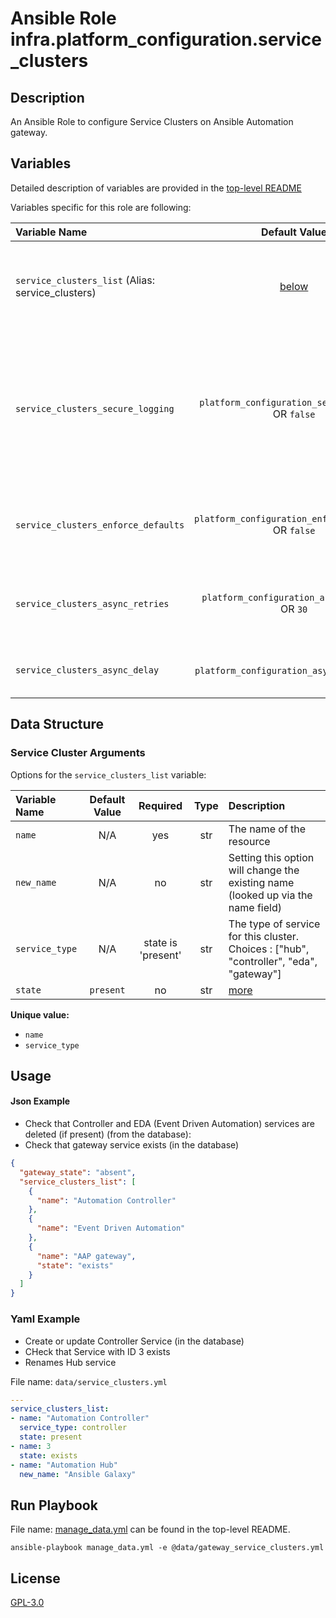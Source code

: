 # Ansible Role infra.platform_configuration.service_clusters

## Description

An Ansible Role to configure Service Clusters on Ansible Automation gateway.

## Variables

Detailed description of variables are provided in the [top-level README](../../README.md)

Variables specific for this role are following:

| Variable Name                                             |                    Default Value                    | Required | Description                                                                                                                                                            |                                                      |
|:----------------------------------------------------------|:---------------------------------------------------:|:--------:|:-----------------------------------------------------------------------------------------------------------------------------------------------------------------------|:----------------------------------------------------:|
| `service_clusters_list` (Alias: service_clusters)      |         [below](#service-cluster-arguments)         |   yes    | Data structure describing your service_cluster entries described below.                                                                                                |        [more](../../README.md#data-variables)        |
| `service_clusters_secure_logging`   |  `platform_configuration_secure_logging` OR `false`  |    no    | Whether or not to include the sensitive service_cluster role tasks in the log. Set this value to `True` if you will be providing your sensitive values from elsewhere. |   [more](../../README.md#secure-logging-variables)   |
| `service_clusters_enforce_defaults` | `platform_configuration_enforce_defaults` OR `false` |    no    | Whether or not to enforce default option values on only the service cluster role.                                                                                      |      [more](../../README.md#enforcing-defaults)      |
| `service_clusters_async_retries`    |    `platform_configuration_async_retries` OR `30`    |    no    | This variable sets the number of retries to attempt for the role.                                                                                                      | [more](../../README.md#asynchronous-retry-variables) |
| `service_clusters_async_delay`      |     `platform_configuration_async_delay` OR `1`      |    no    | This sets the delay between retries for the role.                                                                                                                      | [more](../../README.md#asynchronous-retry-variables) |

## Data Structure

### Service Cluster Arguments

Options for the `service_clusters_list` variable:

| Variable Name  | Default Value |      Required      | Type | Description                                                                             |
|:---------------|:-------------:|:------------------:|:----:|:----------------------------------------------------------------------------------------|
| `name`         |      N/A      |        yes         | str  | The name of the resource                                                                |
| `new_name`     |      N/A      |         no         | str  | Setting this option will change the existing name (looked up via the name field)        |
| `service_type` |      N/A      | state is 'present' | str  | The type of service for this cluster. Choices : ["hub", "controller", "eda", "gateway"] |
| `state`        |   `present`   |         no         | str  | [more](../../README.md#state-variable)                                                  | 

**Unique value:**

- `name`
- `service_type`

## Usage

#### Json Example

- Check that Controller and EDA (Event Driven Automation) services are deleted (if present) (from the database):
- Check that gateway service exists (in the database)

```json
{
  "gateway_state": "absent",
  "service_clusters_list": [
    {
      "name": "Automation Controller"
    },
    {
      "name": "Event Driven Automation"
    },
    {
      "name": "AAP gateway",
      "state": "exists"
    }
  ]
}
```

### Yaml Example

- Create or update Controller Service (in the database)
- CHeck that Service with ID 3 exists
- Renames Hub service

File name: `data/service_clusters.yml`

```yaml
---
service_clusters_list:
- name: "Automation Controller"
  service_type: controller
  state: present
- name: 3
  state: exists
- name: "Automation Hub"
  new_name: "Ansible Galaxy"
  ```

## Run Playbook

File name: [manage_data.yml](../../README.md#example-ansible-playbook) can be found in the top-level README.

```shell
ansible-playbook manage_data.yml -e @data/gateway_service_clusters.yml
```

## License

[GPL-3.0](https://github.com/redhat-cop/aap_configuration#licensing)
